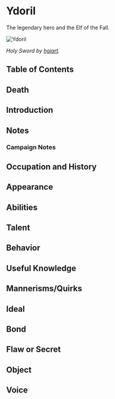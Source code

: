 # Ydoril <!-- omit in toc -->

The legendary hero and the Elf of the Fall.

![Ydoril](https://images-wixmp-ed30a86b8c4ca887773594c2.wixmp.com/f/7e5892fa-5960-4451-9cbe-9c3dbd02478f/d2h3whn-4670d652-5d49-4363-b223-b3e0f75febba.jpg/v1/fill/w_900,h_673,q_75,strp/holy_sword_by_hgjart_d2h3whn-fullview.jpg?token=eyJ0eXAiOiJKV1QiLCJhbGciOiJIUzI1NiJ9.eyJzdWIiOiJ1cm46YXBwOjdlMGQxODg5ODIyNjQzNzNhNWYwZDQxNWVhMGQyNmUwIiwiaXNzIjoidXJuOmFwcDo3ZTBkMTg4OTgyMjY0MzczYTVmMGQ0MTVlYTBkMjZlMCIsIm9iaiI6W1t7ImhlaWdodCI6Ijw9NjczIiwicGF0aCI6IlwvZlwvN2U1ODkyZmEtNTk2MC00NDUxLTljYmUtOWMzZGJkMDI0NzhmXC9kMmgzd2huLTQ2NzBkNjUyLTVkNDktNDM2My1iMjIzLWIzZTBmNzVmZWJiYS5qcGciLCJ3aWR0aCI6Ijw9OTAwIn1dXSwiYXVkIjpbInVybjpzZXJ2aWNlOmltYWdlLm9wZXJhdGlvbnMiXX0.aepv57U8C-ZKlA5ZtZVDG1zLSKHP__PZSOoy7XFtQV0)

*Holy Sword by [hgjart](https://www.deviantart.com/hgjart).*

## Table of Contents <!-- omit in toc -->

## Death

## Introduction

## Notes

### Campaign Notes

## Occupation and History

## Appearance

## Abilities

## Talent

## Behavior

## Useful Knowledge

## Mannerisms/Quirks

## Ideal

## Bond

## Flaw or Secret

## Object

## Voice
